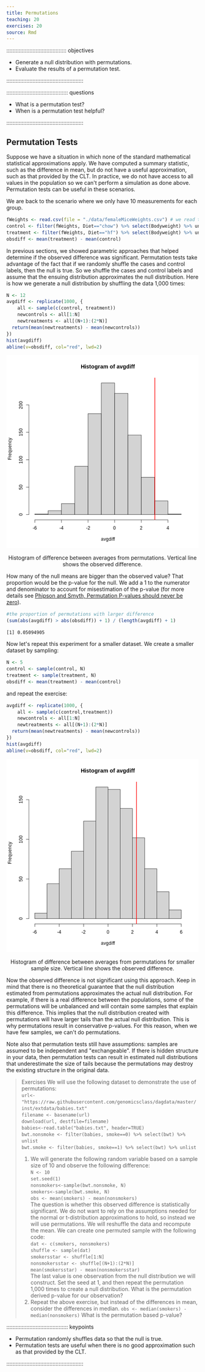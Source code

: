 ```yaml
---
title: Permutations
teaching: 20
exercises: 20
source: Rmd
---
```


::::::::::::::::::::::::::::::::::::::: objectives

- Generate a null distribution with permutations.
- Evaluate the results of a permutation test.

::::::::::::::::::::::::::::::::::::::::::::::::::

:::::::::::::::::::::::::::::::::::::::: questions

- What is a permutation test?
- When is a permutation test helpful?

::::::::::::::::::::::::::::::::::::::::::::::::::





## Permutation Tests

Suppose we have a situation in which none of the standard mathematical
statistical approximations apply. We have computed a summary statistic, such as
the difference in mean, but do not have a useful approximation, such as that
provided by the CLT. In practice, we do not have access to all values in the
population so we can't perform a simulation as done above. Permutation tests can
be useful in these scenarios.

We are back to the scenario where we only have 10 measurements for each group.


``` r
fWeights <- read.csv(file = "./data/femaleMiceWeights.csv") # we read this data in earlier
control <- filter(fWeights, Diet=="chow") %>% select(Bodyweight) %>% unlist
treatment <- filter(fWeights, Diet=="hf") %>% select(Bodyweight) %>% unlist
obsdiff <- mean(treatment) - mean(control)
```

In previous sections, we showed parametric approaches that helped determine if
the observed difference was significant. Permutation tests take advantage of the
fact that if we randomly shuffle the cases and control labels, then the null is
true. So we shuffle the cases and control labels and assume that the ensuing
distribution approximates the null distribution. Here is how we generate a null
distribution by shuffling the data 1,000 times:


``` r
N <- 12
avgdiff <- replicate(1000, {
    all <- sample(c(control, treatment))
    newcontrols <- all[1:N]
    newtreatments <- all[(N+1):(2*N)]
  return(mean(newtreatments) - mean(newcontrols))
})
hist(avgdiff)
abline(v=obsdiff, col="red", lwd=2)
```

<div class="figure" style="text-align: center">
<img src="fig/inference-permutations-rendered-diff_hist-1.png" alt="Histogram of difference between averages from permutations. Vertical line shows the observed difference."  />
<p class="caption">Histogram of difference between averages from permutations. Vertical line shows the observed difference.</p>
</div>

How many of the null means are bigger than the observed value? That proportion
would be the p-value for the null. We add a 1 to the numerator and denominator
to account for misestimation of the p-value (for more details see
[Phipson and Smyth, Permutation P-values should never be zero](https://www.ncbi.nlm.nih.gov/pubmed/21044043)).


``` r
#the proportion of permutations with larger difference
(sum(abs(avgdiff) > abs(obsdiff)) + 1) / (length(avgdiff) + 1)
```

``` output
[1] 0.05094905
```

Now let's repeat this experiment for a smaller dataset. We create a smaller
dataset by sampling:


``` r
N <- 5
control <- sample(control, N)
treatment <- sample(treatment, N)
obsdiff <- mean(treatment) - mean(control)
```

and repeat the exercise:


``` r
avgdiff <- replicate(1000, {
    all <- sample(c(control,treatment))
    newcontrols <- all[1:N]
    newtreatments <- all[(N+1):(2*N)]
  return(mean(newtreatments) - mean(newcontrols))
})
hist(avgdiff)
abline(v=obsdiff, col="red", lwd=2)
```

<div class="figure" style="text-align: center">
<img src="fig/inference-permutations-rendered-diff_hist_N50-1.png" alt="Histogram of difference between averages from permutations for smaller sample size. Vertical line shows the observed difference."  />
<p class="caption">Histogram of difference between averages from permutations for smaller sample size. Vertical line shows the observed difference.</p>
</div>

Now the observed difference is not significant using this approach. Keep in mind
that there is no theoretical guarantee that the null distribution estimated from permutations approximates the actual null distribution. For example, if there is
a real difference between the populations, some of the permutations will be
unbalanced and will contain some samples that explain this difference. This
implies that the null distribution created with permutations will have larger
tails than the actual null distribution. This is why permutations result in
conservative p-values. For this reason, when we have few samples, we can't do
permutations.

Note also that permutation tests still have assumptions: samples are assumed to
be independent and "exchangeable". If there is hidden structure in your data,
then permutation tests can result in estimated null distributions that
underestimate the size of tails because the permutations may destroy the
existing structure in the original data.

> Exercises
> We will use the following dataset to demonstrate the use of permutations:  
> `url<-"https://raw.githubusercontent.com/genomicsclass/dagdata/master/inst/extdata/babies.txt"`  
> `filename <- basename(url)`  
> `download(url, destfile=filename)`  
> `babies<-read.table("babies.txt", header=TRUE)`  
> `bwt.nonsmoke <- filter(babies, smoke==0) %>% select(bwt) %>% unlist`  
> `bwt.smoke <- filter(babies, smoke==1) %>% select(bwt) %>% unlist`
> 
> 1. We will generate the following random variable based on a sample size of 10
>   and observe the following difference:  
>   `N <- 10`  
>   `set.seed(1)`  
>   `nonsmokers<-sample(bwt.nonsmoke, N)`  
>   `smokers<-sample(bwt.smoke, N)`  
>   `obs <- mean(smokers) - mean(nonsmokers)`  
>   The question is whether this observed difference is statistically significant.
>   We do not want to rely on the assumptions needed for the normal or
>   t-distribution approximations to hold, so instead we will use permutations. We
>   will reshuffle the data and recompute the mean. We can create one permuted
>   sample with the following code:  
>   `dat <- c(smokers, nonsmokers)`  
>   `shuffle <- sample(dat)`  
>   `smokersstar <- shuffle[1:N]`  
>   `nonsmokersstar <- shuffle[(N+1):(2*N)]`  
>   `mean(smokersstar) - mean(nonsmokersstar)`  
>   The last value is one observation from the null distribution we will
>   construct. Set the seed at 1, and then repeat the permutation 1,000 times to
>   create a null distribution. What is the permutation derived p-value for our
>   observation?
> 2. Repeat the above exercise, but instead of the differences in mean, consider
>   the differences in median.
>   `obs <- median(smokers) - median(nonsmokers)`
>   What is the permutation based p-value?

:::::::::::::::::::::::::::::::::::::::: keypoints

- Permutation randomly shuffles data so that the null is true.
- Permutation tests are useful when there is no good approximation such as that provided by the CLT.

::::::::::::::::::::::::::::::::::::::::::::::::::


